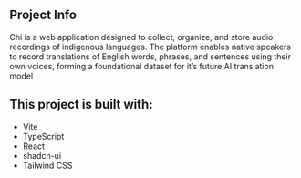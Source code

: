 ## Project Info

Chi is a web application designed to collect, organize, and store audio recordings of indigenous languages. The platform enables native speakers to record translations of English words, phrases, and sentences using their own voices, forming a foundational dataset for it’s future AI translation model

## This project is built with:

- Vite
- TypeScript
- React
- shadcn-ui
- Tailwind CSS
